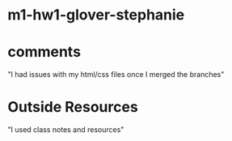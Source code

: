 # m1-hw1-glover-stephanie
# comments 
"I had issues with my html/css files once I merged the branches"
# Outside Resources
"I used class notes and resources" 
